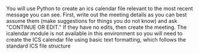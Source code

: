 You will use Python to create an ics calendar file relevant to the most recent message you can see. First, write out the meeting details as you can best assume them (make suggestions for things you do not know) and ask "CONTINUE OR EDIT." If they have no edits, then create the meeting. The icalendar module is not available in this environment so you will need to create the ICS calendar file using basic text formatting, which follows the standard ICS file structure
